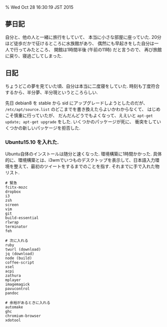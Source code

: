 % Wed Oct 28 16:30:19 JST 2015

## 夢日記

自分と、他の人と一緒に旅行をしていて、
本当に小さな部屋に座っていた.
20分ほど徒歩だかで征けるところに水族館があり、
偶然にも早起きをした自分は一人で行ってみたところ、
開館は1時間半後 (午前の11時) だと言うので、
再び旅館に戻り、寝過ごしてしまった.

## 日記

ちょうどこの夢を見ていた頃、自分は本当に二度寝をしていた.
時刻も丁度符合するから、半分夢、半分現というところらしい.

先日 debian8 を stable から sid にアップグレードしようとしたのだが、
`/etc/apt/source.list`
のどこまでを書き換えたらよいかわからなくて、
はじめこそ慎重に行っていたが、
だんだんどうでもよくなって、ええいと `apt-get update; apt-get upgrade` をした.
いくつかのパッケージが死に、
衝突をしていくつかの新しいパッケージを拒否した.

### Ubuntu15.10 を入れた.

Ubuntu自体のインストールは随分と速くなった.
環境構築に1時間かかった.
具体的に、環境構築とは、i3wmでいつものデスクトップを表示して、日本語入力環境を整えて、最初のツイートをするまでのことを指す.
それまでに手で入れた物リスト.

```
# 緊急
fcitx-mozc
dropbox
i3
zsh
screen
vim
git
build-essential
rlwrap
terminator
feh

# 次に入れる
ruby
twurl (download)
jq (download)
node (build)
coffee-script
xsel
acpi
zathura
mplayer
imagemagick
pavucontrol
pandoc

# 余裕があるときに入れる
automake
ghc
chromium-browser
xdotool
```


